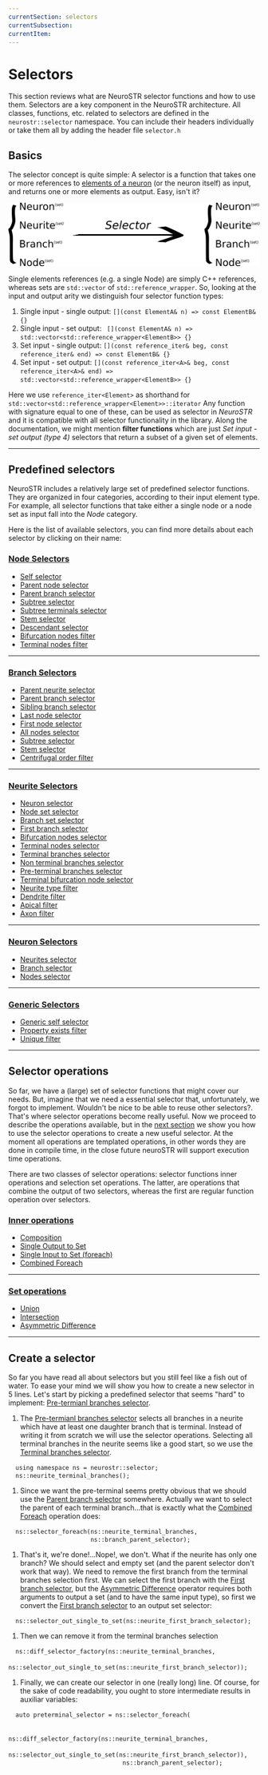 ```yaml
---
currentSection: selectors
currentSubsection:
currentItem:
---
```

# Selectors
This section reviews what are NeuroSTR selector functions and how to use them. Selectors are a key component in the NeuroSTR architecture. All classes, functions, etc. related to selectors are defined in the `neurostr::selector` namespace. You can include their headers individually or take them all by adding the header file `selector.h`

## Basics  <a id="basics"></a>
The selector concept is quite simple: A selector is a function that takes one or more references to [elements of a neuron](goals_architecture.html) (or the neuron itself) as input, and returns one or more elements as output. Easy, isn't it?

![Selector basics][selector_basics]

Single elements references (e.g. a single Node) are simply C++ references, whereas sets are `std::vector` of `std::reference_wrapper`. So, looking at the input and output arity we distinguish four selector function types:
1. Single input - single output: `[](const ElementA& n) => const ElementB& {}`
1. Single input - set output: ` [](const ElementA& n) => std::vector<std::reference_wrapper<ElementB>> {}`
1. Set input - single output:  ` [](const reference_iter& beg, const reference_iter& end) => const ElementB& {} `
1. Set input - set output:  ` [](const reference_iter<A>& beg, const reference_iter<A>& end) => std::vector<std::reference_wrapper<ElementB>> {} `

Here we use `reference_iter<Element>` as shorthand for ` std::vector<std::reference_wrapper<Element>>::iterator `
 Any function with signature equal to one of these, can be used as selector in *NeuroSTR* and it is compatible with all selector functionality in the library. Along the documentation, we might mention **filter functions** which are just *Set input - set output (type 4)* selectors that return a subset of a given set of elements.

---

## Predefined selectors <a id="predef"></a>

NeuroSTR includes a relatively large set of predefined selector functions. They are organized in four categories, according to their input element type. For example, all selector functions that take either a single node or a node set as input fall into the *Node* category.

Here is the list of available selectors, you can find more details about each selector by clicking on their name:

### [Node Selectors](selectors/node.html)

- [Self selector](selectors/node.html#self)
- [Parent node selector](selectors/node.html#parent)
- [Parent branch selector](selectors/node.html#branch)
- [Subtree selector](selectors/node.html#subtree)
- [Subtree terminals selector](selectors/node.html#subtree_terminals)
- [Stem selector](selectors/node.html#stem)
- [Descendant selector](selectors/node.html#descendants)
- [Bifurcation nodes filter](selectors/node.html#bifurcation)
- [Terminal nodes filter](selectors/node.html#terminal)

 ---

### [Branch Selectors](selectors/branch.html)

- [Parent neurite selector](selectors/branch.html#neurite)
- [Parent branch selector](selectors/branch.html#parent)
- [Sibling branch selector](selectors/branch.html#sibling)
- [Last node selector](selectors/branch.html#last_node)
- [First node selector](selectors/branch.html#first_node)
- [All nodes selector](selectors/branch.html#nodes)
- [Subtree selector](selectors/branch.html#subtree)
- [Stem selector](selectors/branch.html#stem)
- [Centrifugal order filter](selectors/branch.html#order)

---

### [Neurite Selectors](selectors/neurite.html)

- [Neuron selector](selectors/neurite.html#neuron)
- [Node set selector](selectors/neurite.html#nodes)
- [Branch set selector](selectors/neurite.html#branches)
- [First branch selector](selectors/neurite.html#first_branch)
- [Bifurcation nodes selector](selectors/neurite.html#bifurcation_nodes)
- [Terminal nodes selector](selectors/neurite.html#terminal_nodes)
- [Terminal branches selector](selectors/neurite.html#terminal_branches)
- [Non terminal branches selector](selectors/neurite.html#nonterminal)
- [Pre-terminal branches selector](selectors/neurite.html#preterminal)
- [Terminal bifurcation node selector](selectors/neurite.html#terminal_bif)
- [Neurite type filter](selectors/neurite.html#type)
- [Dendrite filter](selectors/neurite.html#type)
- [Apical filter](selectors/neurite.html#type)
- [Axon filter](selectors/neurite.html#type)

---

### [Neuron Selectors](selectors/neuron.html)

- [Neurites selector](selectors/neuron.html#neurites)
- [Branch selector](selectors/neuron.html#branch)
- [Nodes selector](selectors/neuron.html#nodes)

---

### [Generic Selectors](selectors/generic.html)

- [Generic self selector](selectors/generic.html#self)
- [Property exists filter](selectors/generic.html#property)
- [Unique filter](selectors/generic.html#unique)

---

## Selector operations <a id="operations"></a>

So far, we have a (large) set of selector functions that might cover our needs. But, imagine that we need a essential selector that, unfortunately, we forgot to implement. Wouldn't be nice to be able to reuse other selectors?. That's where selector operations become really useful. Now we proceed to describe the operations available, but in the [next section](#create) we show you how to use the selector operations to create a new useful selector. At the moment all operations are templated operations, in other words they are done in compile time, in the close future neuroSTR will support execution time operations.

There are two classes of selector operations: selector functions inner operations and selection set operations. The latter, are operations that combine the output of two selectors, whereas the first are regular function operation over selectors.

### [Inner operations](selectors/operations.html#inner)

- [Composition](selectors/operations.html#compose)
- [Single Output to Set](selectors/operations.html#out_to_set)
- [Single Input to Set (foreach)](selectors/operations.html#in_to_set)
- [Combined Foreach](selectors/operations.html#foreach)

---

### [Set operations](selectors/operations.html#set)

- [Union](selectors/operations.html#union)
- [Intersection](selectors/operations.html#intersection)
- [Asymmetric Difference](selectors/operations.html#diff)

---

## Create a selector <a id="create"></a>

So far you have read all about selectors but you still feel like a fish out of water. To ease your mind we will show you how to create a new selector in 5 lines. Let's start by picking a predefined selector that seems "hard" to implement: [Pre-termianl branches selector](selectors/neurite.html#preterminal).

1. The [Pre-termianl branches selector](selectors/neurite.html#preterminal) selects all branches in a neurite which have at least one daughter branch that is terminal. Instead of writing it from scratch we will use the selector operations. Selecting all terminal branches in the neurite seems like a good start, so we use the [Terminal branches selector](selectors/neurite.html#terminal_branches).
```
  using namespace ns = neurostr::selector;
  ns::neurite_terminal_branches();
```

1. Since we want the pre-terminal seems pretty obvious that we should use the [Parent branch selector](selectors/branch.html#parent) somewhere. Actually we want to select the parent of each terminal branch...that is exactly what the [Combined Foreach](selectors/operations.html#foreach) operation does:
```
  ns::selector_foreach(ns::neurite_terminal_branches,
                       ns::branch_parent_selector);
```

1. That's it, we're done!...Nope!, we don't. What if the neurite has only one branch? We should select and empty set (and the parent selector don't work that way). We need to remove the first branch from the terminal branches selection first. We can select the first branch with the [First branch selector](selectors/neurite.html#first_branch), but the [Asymmetric Difference](selectors/operations.html#diff) operator requires both arguments to output a set (and to have the same input type), so first we convert the [First branch selector](selectors/neurite.html#first_branch) to an output set selector:
```
  ns::selector_out_single_to_set(ns::neurite_first_branch_selector);
```

1. Then we can remove it from the terminal branches selection
```
  ns::diff_selector_factory(ns::neurite_terminal_branches,
                            ns::selector_out_single_to_set(ns::neurite_first_branch_selector));
```

1. Finally, we can create our selector in one (really long) line. Of course, for the sake of code readability, you ought to store intermediate results in auxiliar variables:
```
  auto preterminal_selector = ns::selector_foreach(

                                ns::diff_selector_factory(ns::neurite_terminal_branches,
                                                          ns::selector_out_single_to_set(ns::neurite_first_branch_selector)),
                                ns::branch_parent_selector);
```
[//]: # "Images"

[selector_basics]: figures/selector_basics.png "Selector basic schema"
